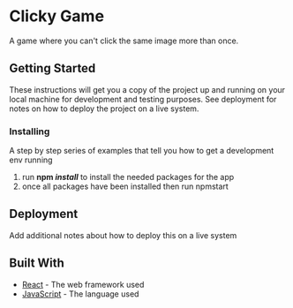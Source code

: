 # Clicky Game

A game where you can't click the same image more than once.

## Getting Started

These instructions will get you a copy of the project up and running on your local machine for development and testing purposes. See deployment for notes on how to deploy the project on a live system.


### Installing

A step by step series of examples that tell you how to get a development env running


1. run **npm _install_** to install the needed packages for the app
2. once all packages have been installed then run npmstart 


## Deployment

Add additional notes about how to deploy this on a live system

## Built With

* [React](https://reactjs.org/) - The web framework used
* [JavaScript](https://developer.mozilla.org/en-US/docs/Web/JavaScript) - The language used